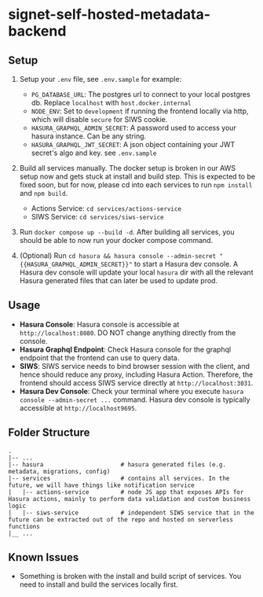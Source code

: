 # signet-self-hosted-metadata-backend

## Setup

1. Setup your `.env` file, see `.env.sample` for example:

   - `PG_DATABASE_URL`: The postgres url to connect to your local postgres db. Replace `localhost` with `host.docker.internal`
   - `NODE_ENV`: Set to `development` if running the frontend locally via http, which will disable `secure` for SIWS cookie.
   - `HASURA_GRAPHQL_ADMIN_SECRET`: A password used to access your hasura instance. Can be any string.
   - `HASURA_GRAPHQL_JWT_SECRET`: A json object containing your JWT secret's algo and key. see `.env.sample`

2. Build all services manually. The docker setup is broken in our AWS setup now and gets stuck at install and build step. This is expected to be fixed soon, but for now, please cd into each services to run `npm install` and `npm build`.

   - Actions Service: `cd services/actions-service`
   - SIWS Service: `cd services/siws-service`

3. Run `docker compose up --build -d`. After building all services, you should be able to now run your docker compose command.

4. (Optional) Run `cd hasura && hasura console --admin-secret "{{HASURA_GRAPHQL_ADMIN_SECRET}}"` to start a Hasura dev console. A Hasura dev console will update your local `hasura` dir with all the relevant Hasura generated files that can later be used to update prod.

## Usage

- **Hasura Console**: Hasura console is accessible at `http://localhost:8080`. DO NOT change anything directly from the console.
- **Hasura Graphql Endpoint**: Check Hasura console for the graphql endpoint that the frontend can use to query data.
- **SIWS**: SIWS service needs to bind browser session with the client, and hence should reduce any proxy, including Hasura Action. Therefore, the frontend should access SIWS service directly at `http://localhost:3031`.
- **Hasura Dev Console**: Check your terminal where you execute `hasura console --admin-secret ...` command. Hasura dev console is typically accessible at `http://localhost9695`.

## Folder Structure

```
.
|-- ...
|-- hasura                      # hasura generated files (e.g. metadata, migrations, config)
|-- services                    # contains all services. In the future, we will have things like notification service
|   |-- actions-service         # node JS app that exposes APIs for Hasura actions, mainly to perform data validation and custom business logic
|   |-- siws-service            # independent SIWS service that in the future can be extracted out of the repo and hosted on serverless functions
|__ ...
```

## Known Issues

- Something is broken with the install and build script of services. You need to install and build the services locally first.
